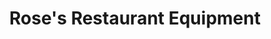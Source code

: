 ---
title: "Rose's Restaurant Equipment"
url: /portland/roses-restaurant-equipment/
shop: houseware
---